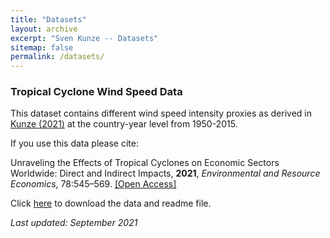 ```yaml
---
title: "Datasets"
layout: archive
excerpt: "Sven Kunze -- Datasets"
sitemap: false
permalink: /datasets/
---
```



### Tropical Cyclone Wind Speed Data

This dataset contains different wind speed intensity proxies as derived in [Kunze (2021)](https://doi.org/10.1007/s10640-021-00541-5) at the country-year level from 1950-2015.

If you use this data please cite: 

Unraveling the Effects of Tropical Cyclones on Economic Sectors Worldwide: Direct and Indirect Impacts, **2021**, *Environmental and Resource Economics*, 78:545–569. [[Open Access]](https://doi.org/10.1007/s10640-021-00541-5)

Click [here](https://sven-kunze.github.io/files/Tropical_cyclone_wind_speed_data.zip) to download the data and readme file. 

*Last updated: September 2021*
